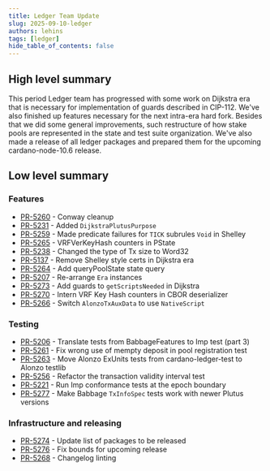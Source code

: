 ```yaml
---
title: Ledger Team Update
slug: 2025-09-10-ledger
authors: lehins
tags: [ledger]
hide_table_of_contents: false
---
```


## High level summary

This period Ledger team has progressed with some work on Dijkstra era that is necessary for implementation of guards described in CIP-112. We've also finished up features necessary for the next intra-era hard fork. Besides that we did some general improvements, such restructure of how stake pools are represented in the state and test suite organization. We've also made a release of all ledger packages and prepared them for the upcoming cardano-node-10.6 release.

## Low level summary

### Features

* [PR-5260] - Conway cleanup
* [PR-5231] - Added `DijkstraPlutusPurpose`
* [PR-5259] - Made predicate failures for `TICK` subrules `Void` in Shelley
* [PR-5265] - VRFVerKeyHash counters in PState
* [PR-5238] - Changed the type of Tx size to Word32
* [PR-5137] - Remove Shelley style certs in Dijkstra era
* [PR-5264] - Add queryPoolState state query
* [PR-5207] - Re-arrange `Era` instances
* [PR-5273] - Add guards to `getScriptsNeeded` in Dijkstra
* [PR-5270] - Intern VRF Key Hash counters in CBOR deserializer
* [PR-5266] - Switch `AlonzoTxAuxData` to use `NativeScript`

### Testing

* [PR-5206] - Translate tests from BabbageFeatures to Imp test (part 3)
* [PR-5261] - Fix wrong use of mempty deposit in pool registration test
* [PR-5263] - Move Alonzo ExUnits tests from cardano-ledger-test to Alonzo testlib
* [PR-5256] - Refactor the transaction validity interval test
* [PR-5221] - Run Imp conformance tests at the epoch boundary
* [PR-5277] - Make Babbage `TxInfoSpec` tests work with newer Plutus versions

### Infrastructure and releasing

* [PR-5274] - Update list of packages to be released
* [PR-5276] - Fix bounds for upcoming release
* [PR-5268] - Changelog linting

[PR-5206]: https://github.com/IntersectMBO/cardano-ledger/pull/5206
[PR-5261]: https://github.com/IntersectMBO/cardano-ledger/pull/5261
[PR-5260]: https://github.com/IntersectMBO/cardano-ledger/pull/5260
[PR-5263]: https://github.com/IntersectMBO/cardano-ledger/pull/5263
[PR-5231]: https://github.com/IntersectMBO/cardano-ledger/pull/5231
[PR-5259]: https://github.com/IntersectMBO/cardano-ledger/pull/5259
[PR-5256]: https://github.com/IntersectMBO/cardano-ledger/pull/5256
[PR-5265]: https://github.com/IntersectMBO/cardano-ledger/pull/5265
[PR-5238]: https://github.com/IntersectMBO/cardano-ledger/pull/5238
[PR-5137]: https://github.com/IntersectMBO/cardano-ledger/pull/5137
[PR-5264]: https://github.com/IntersectMBO/cardano-ledger/pull/5264
[PR-5221]: https://github.com/IntersectMBO/cardano-ledger/pull/5221
[PR-5207]: https://github.com/IntersectMBO/cardano-ledger/pull/5207
[PR-5273]: https://github.com/IntersectMBO/cardano-ledger/pull/5273
[PR-5270]: https://github.com/IntersectMBO/cardano-ledger/pull/5270
[PR-5266]: https://github.com/IntersectMBO/cardano-ledger/pull/5266
[PR-5274]: https://github.com/IntersectMBO/cardano-ledger/pull/5274
[PR-5276]: https://github.com/IntersectMBO/cardano-ledger/pull/5276
[PR-5268]: https://github.com/IntersectMBO/cardano-ledger/pull/5268
[PR-5277]: https://github.com/IntersectMBO/cardano-ledger/pull/5277
